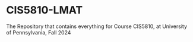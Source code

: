 # CIS5810-LMAT
The Repository that contains everything for Course CIS5810, at University of Pennsylvania, Fall 2024
